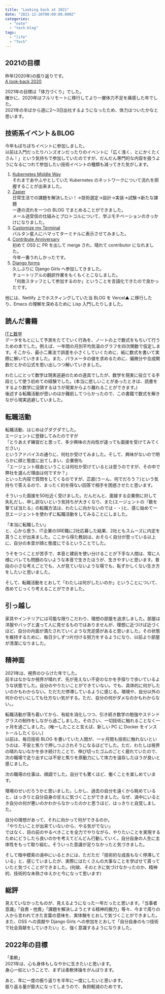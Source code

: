 ```yaml
---
title: "Looking back at 2021"
date: "2021-12-26T00:00:00.000Z"
categories: 
  - "note"
  - "tech-blog"
tags:
  - "life"
  - "Tech"
---
```

## 2021の目標
昨年(2020年)の振り返りです。  
[A look-back 2020](https://hugo.suwa3.me/post/2020-12-31-a-look-back-2020/)  
  
2021年の目標は「体力づくり」でした。  
確かに、2020年はフルリモートに移行してより一層体力不足を痛感した年でした。  
2021年の半ばから週に2〜3日出社するようになったため、体力はついたかなと思います。  
  
## 技術系イベント＆BLOG
今年もぼちぼちイベントに参加しました。  
以前は入門だったりハンズオンだったりのイベントに「広く浅く、とにかくたくさん！」という気持ちで参加していたのですが、だんだん専門的な内容を扱うようになるにつれて参加したい技術イベントの種類も減ってきた気がします。

1. [Kubernetes Middle Way](https://hugo.suwa3.me/post/2021-01-24-kubernetes_middle_way/)  
それまであやふやとしていた Kubernetes のネットワークについて流れを把握することが出来ました。  
2. [Zapier](https://hugo.suwa3.me/post/2021-05-01-zapier/)  
日常生活での課題を解決したい！→技術選定→設計→実装→試験→新たな課題  
一連の流れを一つの BLOG でまとめることができました。  
メール送受信の仕組みとプロトコルについて、学ぶモチベーションのきっかけになりました。  
3. [Customize my Terminal](https://hugo.suwa3.me/post/2021-05-03-customize_my_terminal/)  
バルタン星人にハマってターミナルに表示させてみました。  
4. [Contribute Anniversary](https://hugo.suwa3.me/post/2021-11-25-contribute_anniversary/)  
初めて OSS に PR を出して merge され、晴れて contributor になれました。  
今年一番うれしかったです。  
5. [Django forms](https://hugo.suwa3.me/post/2021-11-28-django_forms/)  
久しぶりに Django Girls へ参加してきました。  
チュートリアルの翻訳作業をもくもくとこなしました。  
「何故スタッフとして参加するのか」ということを言語化できたので良かったです。  
  
他には、Netlify 上でホスティングしていた当 BLOG を Vercel▲ に移行したり、Emacs の理解を深めるために Lisp 入門したりしました。  
## 読んだ書籍
[ITと数学](https://www.amazon.co.jp/dp/4297120666/ref=cm_sw_em_r_mt_dp_YYECSGJCBC63RSGTWX5C?_encoding=UTF8&psc=1)  
データをもとにして予測をたてていく行為を、ノートの上で数式をもちいて行うための本でした。例えば、一年間の月別平均気温のグラフを四次関数で仮定します。そこから、最小二乗法で誤差を小さくしていくために、紙に数式を書いて実際に解いていきました。また、パラメータの値を求めるために、偏微分や合成関数だとかの公式を思い出しつつ解いていきました。  
  
わたしにとって数学は現実逃避のための道具でしたが、数学を現実に役立てる手段として使う初めての経験でした。(本当に悲しいことがあったときは、読書をするより数学に没頭するほうが現実からより離れることができます。)   
後述する転職活動が思いのほか難航してつらかったので、この書籍で数式を解きながら現実逃避していました。
## 転職活動
転職活動、はじめはグダグダでした。  
エージェントに登録してみたのですが  
「とりあえず練習だと思って、多少興味の方向性が違っても面接を受けてみてください」  
というアドバイスの通りに、何社か受けてみました。そして、興味がないので明らかに顔と態度に出てしまい、企業側も  
「エージェント経由ということは何社か受けているとは思うのですが、その中で弊社を選んだ理由は何ですか？」  
といった内容で質問をしてくるのですが、正直(うーん、何でだろう？)という気持ちで答えるので、まったく的を得ない回答で相手を困惑させたと思います。  
  
そういった面接を50社近く受けました。だんだんと、面接する企業側に対して失礼だし、申し訳ないという気持ちが大きくなり、また(エージェントの『数を撃てば当たる』の転職方法は、わたしに向かないのでは・・)と、感じ始めて一旦エージェントを使わずに転職活動をしてみることにしました。  
  
「本当に転職したい」  
と、心から思う、IT企業のSRE職に2社応募した結果、2社ともスムーズに内定を貰うことが出来ました。ここから得た教訓は、おそらく自分が思っている以上に、自分の本音が顔と態度にでるということでした。  
  
うそをつくことが苦手で、本音と建前を使い分けることが下手な人間は、常に人様にバレても問題のないような本音で生きたほうが、生きやすいと思います。普段の小さな考えごとでも、人が見ていないような場でも、恥ずかしくない生き方をしたいと思いました。  
  
そして、転職活動をとおして「わたしは何がしたいのか」ということについて、改めてじっくり考えることができました。

## 引っ越し
家具やインテリアには可能な限りこだわり、理想の部屋を追求しました。部屋は洋服やバッグと違って人に見せるものではありませんが、理想に近づけば近づくほど、自分の内面が満たされていくような充足感があると思いました。その状態を維持するために、毎日少しずつ片付ける努力をするようになり、以前より部屋が清潔になりました。


## 精神面
2021年は、視界のひらけた年でした。  
前半はなかなか視界が晴れず、先が見えない不安のなかを手探りで歩いているような状態でした。自分のやりたいことができていない。でも、具体的に何がしたいのかもわからない。ただただ停滞しているように感じる。環境や、自分以外の何かのせいにしても仕方ない気がする。ただ、自分の何がダメなのかもわからない。。  
  
転職活動が落ち着いてから、有給を消化しつつ、引き続き数学の勉強やステンドグラスの制作をしながら過ごしました。そのさい、一切技術に触れることなく一ヶ月を過ごしました。(唯一したことと言えば、新しい PC に Docker をインストールしたくらい。)  
以前は、毎日技術 BLOG を書いていた人間が、一ヶ月間も技術に触れないというのは、不安と焦りで押しつぶされそうになるほどでした。ただ、わたしは視界の晴れないなかを歩き続けたことで、伸び切ったゴムのごとく疲れていたので、次の職場で走り出すには不安と焦りを原動力にして体力を温存したほうが良いと感じました。  
  
次の職場の仕事は、順調でした。自分でも驚くほど、働くことを楽しめています。  
  
環境のせいだろうかと思いました。しかし、過去の自分を遠くから眺めていると、はっきりと自分自身の甘えに気づくことができました。なぜ、渦中にいるとき自分の何が悪いのかわからなかったのかと思うほど、はっきりと自覚しました。  
  
自分の理想があって、それに向かって何ができるのか。  
「やりたいことが出来ていないから、やる気がでない」  
ではなく、目の前のやるべきことを全力でやりながら、やりたいことを実現するためにどうしたら良いのかを考えてどんどん行動していく。自分自身の人生に主体性をもって取り組む。そういった意識が足りなかったと気づきました。  
  
そして暗中模索の渦中にいるときには、ただただ「技術的な成長もなく停滞している」と、感じていましたが、実際にはたくさんの大事なことを学ばせて貰っていたと気づくことができました。(何故、そのときに気づけなかったのか、精神的、技術的な未熟さゆえかと今になって思います)  

## 総評
見えていなかったものが、見えるようになった一年だったと思います。「当事者意識」「自責・他責」「課題を解決しようとする精神的腕力」等々、今まで周りの人から言われてきた言葉の意味を、実体験をとおして気づくことができました。  
また、OSS への貢献や Django Girls への参加をとおして「自分自身のもつ技術で社会貢献をしていきたい」と、強く意識するようになりました。  
  
## 2022年の目標
「柔軟」  
2021年は、心も身体もしなやかに生きたいと思います。  
身心一如ということで、まずは柔軟体操をがんばります。  
  
あと、年に一度の振り返りを半年に一度にしたいと思います。  
振り返る量が膨大になってしまうので、負担軽減のためです。

